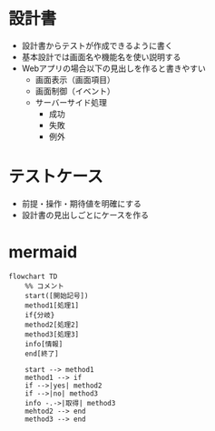 # 設計書
* 設計書からテストが作成できるように書く
* 基本設計では画面名や機能名を使い説明する
* Webアプリの場合以下の見出しを作ると書きやすい
    * 画面表示（画面項目）
    * 画面制御（イベント）
    * サーバーサイド処理
        * 成功
        * 失敗
        * 例外

# テストケース
* 前提・操作・期待値を明確にする
* 設計書の見出しごとにケースを作る

# mermaid
```mermaid
flowchart TD
    %% コメント
    start([開始記号])
    method1[処理1]
    if{分岐}
    method2[処理2]
    method3[処理3]
    info[情報]
    end[終了]

    start --> method1
    method1 --> if
    if -->|yes| method2
    if -->|no| method3
    info -.->|取得| method3
    mehtod2 --> end
    method3 --> end
```